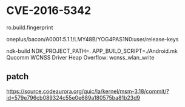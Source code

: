 # CVE-2016-5342

ro.build.fingerprint 

oneplus/bacon/A0001:5.1.1/LMY48B/YOG4PAS1N0:user/release-keys


ndk-build NDK_PROJECT_PATH=. APP_BUILD_SCRIPT=./Android.mk
Qucomm WCNSS Driver Heap Overflow: wcnss_wlan_write


## patch

https://source.codeaurora.org/quic/la/kernel/msm-3.18/commit/?id=579e796cb089324c55e0e689a180575ba81b23d9
